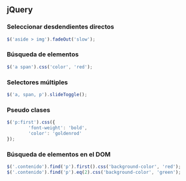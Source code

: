 ## jQuery


### Seleccionar desdendientes directos
```js
$('aside > img').fadeOut('slow');
```

### Búsqueda de elementos
```js
$('a span').css('color', 'red');
```

### Selectores múltiples
```js
$('a, span, p').slideToggle();
```

### Pseudo clases
```js
$('p:first').css({
        'font-weight': 'bold',
        'color': 'goldenrod'
});
```

### Búsqueda de elementos en el DOM
```js
$('.contenido').find('p').first().css('background-color', 'red');
$('.contenido').find('p').eq(2).css('background-color', 'green');
```